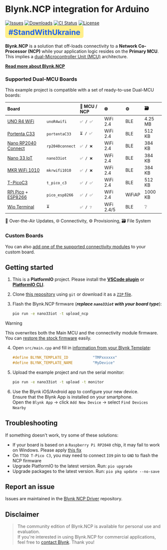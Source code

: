
# Blynk.NCP integration for Arduino

[![Issues](https://img.shields.io/github/issues/Blynk-Technologies/Blynk-NCP-Driver.svg)](https://github.com/Blynk-Technologies/Blynk-NCP-Driver/issues)
[![Downloads](https://img.shields.io/github/downloads/Blynk-Technologies/Blynk-NCP-Driver/total)](https://github.com/Blynk-Technologies/Blynk-NCP-Driver/releases/latest)
[![CI Status](https://img.shields.io/github/actions/workflow/status/Blynk-Technologies/Blynk-NCP-Example-Arduino/build.yml?branch=main&logo=github&label=tests)](https://github.com/Blynk-Technologies/Blynk-NCP-Example-Arduino/actions)
[![License](https://img.shields.io/github/license/Blynk-Technologies/Blynk-NCP-Example-Arduino?color=blue)](LICENSE)
[![Stand With Ukraine](https://raw.githubusercontent.com/vshymanskyy/StandWithUkraine/main/badges/StandWithUkraine.svg)](https://stand-with-ukraine.pp.ua)

**Blynk.NCP** is a solution that off-loads connectivity to a **Network Co-Processor (NCP)** while your application logic resides on the **Primary MCU**. This implies a [dual-Microcontroller Unit (MCU)](https://docs.google.com/presentation/d/1aP2sQWB0J9EWj8Y1h5qeyfm2aFwaNSUKnCE-k7zxVnk/present) architecture.

[**Read more about Blynk.NCP**](https://github.com/Blynk-Technologies/Blynk-NCP-Driver)

### Supported Dual-MCU Boards
This example project is compatible with a set of ready-to-use Dual-MCU boards:

Board                            |                 | 🔄 MCU / NCP   | 🌐            | ⚙️      | 🗃️
:--                              | ---             | :---           | :---         | :---    | :---
[UNO R4 WiFi][1]                 | `unoR4wifi`     | `✅ / ✅`      | WiFi 2.4     | BLE     | 4.25 MB
[Portenta C33][2]                | `portentaC33`   | `⏳ / ✅`      | WiFi 2.4     | BLE     | 512 KB
[Nano RP2040 Connect][3]         | `rp2040connect` | `✅ / ❌`      | WiFi 2.4     | BLE     | 384 KB
[Nano 33 IoT][4]                 | `nano33iot`     | `✅ / ❌`      | WiFi 2.4     | BLE     | 384 KB
[MKR WiFi 1010][5]               | `mkrwifi1010`   | `✅ / ❌`      | WiFi 2.4     | BLE     | 384 KB
[T-PicoC3][6]                    | `t_pico_c3`     | `✅ / ✅`      | WiFi 2.4     | BLE     | 512 KB
[RPi Pico][7] + [ESP8266][8]     | `pico_esp8266`  | `✅ / ✅`      | WiFi 2.4     | WiFiAP  | 1000 KB
[Wio Terminal][9]                | `⏳`            | `✅ / ❔`      | WiFi 2.4/5   | BLE     | ❔

🔄 Over-the-Air Updates, 🌐 Connectivity, ⚙️ Provisioning, 🗃️ File System

### Custom Boards
You can also [add one of the supported connectivity modules](docs/BuildYourOwn.md) to your custom board.

## Getting started

1. This is a **PlatformIO** project. Please install the [**VSCode plugin**][pio_vscode] or [**PlatformIO CLI**][pio_cli].
2. Clone [this repository][self] using `git` or download it as a [`ZIP` file][self_zip].
3. Flash the Blynk.NCP firmware (***replace `nano33iot` with your board type***):

    ```sh
    pio run -e nano33iot -t upload_ncp
    ```

> [!WARNING]  
> This overwrites both the Main MCU and the connectivity module firmware.  
> You can [restore the stock firmware][restore] easily.
4. Open `src/main.cpp` and fill in [information from your Blynk Template](https://bit.ly/BlynkInject):

    ```cpp
    #define BLYNK_TEMPLATE_ID           "TMPxxxxxx"
    #define BLYNK_TEMPLATE_NAME         "MyDevice"
    ```
5. Upload the example project and run the serial monitor:

    ```sh
    pio run -e nano33iot -t upload -t monitor
    ```
6. Use the Blynk iOS/Android app to configure your new device.  
    Ensure that the Blynk App is installed on your smartphone.  
    Open the `Blynk App` -> click `Add New Device` -> select `Find Devices Nearby`

## Troubleshooting

If something doesn't work, try some of these solutions:

- If your board is based on a `Raspberry Pi RP2040` chip, it may fail to work on Windows. Please apply [this fix][fix_windows_rp2040]
- On `TTGO T-Pico C3`, you may need to connect `IO9` pin to `GND` to flash the NCP firmware
- Upgrade PlatformIO to the latest version. Run: `pio upgrade`
- Upgrade packages to the latest version. Run: `pio pkg update --no-save`

## Report an issue

Issues are maintained in the [Blynk NCP Driver](https://github.com/Blynk-Technologies/Blynk-NCP-Driver/issues) repository.

## Disclaimer

> The community edition of Blynk.NCP is available for personal use and evaluation.  
> If you're interested in using Blynk.NCP for commercial applications, feel free to [contact Blynk][blynk_sales]. Thank you!


[self]: https://github.com/Blynk-Technologies/Blynk-NCP-Example-Arduino
[self_zip]: https://github.com/Blynk-Technologies/Blynk-NCP-Example-Arduino/archive/refs/heads/main.zip
[blynk_sales]: https://blynk.io/en/contact-us-business
[pio_vscode]: https://docs.platformio.org/en/stable/integration/ide/vscode.html#ide-vscode
[pio_cli]: https://docs.platformio.org/en/stable/core/index.html
[restore]: ./docs/RestoreFirmware.md
[arduino_ide]: https://github.com/Blynk-Technologies/blynk-library/blob/master/examples/Blynk.Edgent/Edgent_NCP/Edgent_NCP.ino
[fix_windows_rp2040]: https://arduino-pico.readthedocs.io/en/latest/platformio.html#important-steps-for-windows-users-before-installing

[1]: https://store-usa.arduino.cc/products/uno-r4-wifi
[2]: https://store-usa.arduino.cc/products/portenta-c33
[3]: https://store-usa.arduino.cc/products/arduino-nano-rp2040-connect
[4]: https://store-usa.arduino.cc/products/arduino-nano-33-iot
[5]: https://store-usa.arduino.cc/products/arduino-mkr-wifi-1010
[6]: https://www.lilygo.cc/products/lilygo%C2%AE-t-picoc3-esp32-c3-rp2040-1-14-inch-lcd-st7789v
[7]: https://www.raspberrypi.com/products/raspberry-pi-pico
[8]: https://www.waveshare.com/pico-esp8266.htm
[9]: https://www.seeedstudio.com/Wio-Terminal-p-4509.html

